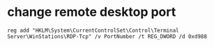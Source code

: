 # change remote desktop port

```shell
reg add "HKLM\System\CurrentControlSet\Control\Terminal Server\WinStations\RDP-Tcp" /v PortNumber /t REG_DWORD /d 0xd988
```
